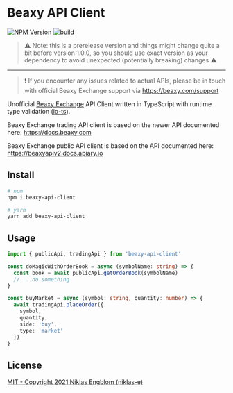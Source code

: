 # Beaxy API Client

[![NPM Version][npm-image]][npm-url]
[![build][build-image]][build-url]

> ⚠️ Note: this is a prerelease version and things might change quite a bit before version 1.0.0, so you should use exact version as your dependency to avoid unexpected (potentially breaking) changes ⚠️

---

> ❗ If you encounter any issues related to actual APIs, please be in touch with official Beaxy Exchange support via <https://beaxy.com/support>

Unofficial [Beaxy Exchange](https://beaxy.com) API Client written in TypeScript with runtime type validation ([io-ts](https://www.npmjs.com/package/io-ts)).

Beaxy Exchange trading API client is based on the newer API documented here: <https://docs.beaxy.com>

Beaxy Exchange public API client is based on the API documented here: <https://beaxyapiv2.docs.apiary.io>

## Install

```bash
# npm
npm i beaxy-api-client

# yarn
yarn add beaxy-api-client
```

## Usage

```typescript
import { publicApi, tradingApi } from 'beaxy-api-client'

const doMagicWithOrderBook = async (symbolName: string) => {
  const book = await publicApi.getOrderBook(symbolName)
  // ...do something
}

const buyMarket = async (symbol: string, quantity: number) => {
  await tradingApi.placeOrder({
    symbol,
    quantity,
    side: 'buy',
    type: 'market'
  })
}

```

## License

[MIT - Copyright 2021 Niklas Engblom (niklas-e)](https://github.com/niklas-e/beaxy-api-client/blob/main/LICENSE.md)

[npm-image]: https://img.shields.io/npm/v/beaxy-api-client.svg
[npm-url]: https://npmjs.org/package/beaxy-api-client
[build-image]: https://github.com/niklas-e/beaxy-api-client/actions/workflows/build.yml/badge.svg
[build-url]: https://github.com/niklas-e/beaxy-api-client/actions/workflows/build.yml